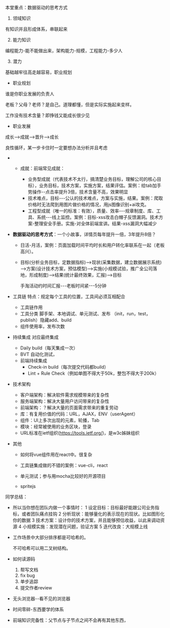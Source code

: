 本堂重点：数据驱动的思考方式

1. 领域知识

有知识并且形成体系，串联起来

2. 能力知识

编程能力-能不能做出来，架构能力-规模，工程能力-多少人

3. 潜力

基础越牢往高走越容易，职业规划



- 职业规划

谁是你职业发展的负责人

老板？父母？老师？是自己。道理都懂，但是实际实施起来变样。

工作没有技术含量？即挣钱又能成长很少见

- 职业发展

成长——>成就——>晋升——>成长

良性循环，某一步卡住时一定要想办法分析并且考虑

- - 成就：前端常见成就：

    - 业务型成就（代表技术不太行，搞清楚业务目标，理解公司的核心目标），业务目标，技术方案，实施方案，结果评估。案例：给tab加手势操作--点击率提升3倍，技术含量不高，效果明显
    - 技术难点，目标---公认的技术难点，方案与实施，结果。案例：爬取价格时无法爬到用图片做价格的情况，用js图像识别+ai攻克。
    - 工程型成就（唯一的标准：有效），质量、效率---规章制度、库、工具、系统---线上监控。案例：目标-xss攻击白帽子反馈漏洞。技术方案-整理安全手册。实施-对全体前端宣讲。结果-xss漏洞大幅减少

    

- **数据驱动的思考方式**：一个小故事，详情页每年提升一倍，3年提升8倍？

  - 日活-月活，案例：页面加载时间平均时长和用户转化率联系在一起（老板高兴）。

  - 目标(分析业务目标，定数据指标)——>现状(采集数据，建立数据展示系统)——>方案(设计技术方案，预估模型)——>实施(小规模试验，推广全公司落地，形成制度)——>结果(统计最终效果，汇报)——>目标

    手淘活动约时间汇报---老板时间紧---5分钟

- 工具链 特点：规定每个工具的位置，工具间必须互相配合
  - 工具链作用
  - 工具分类 脚手架、本地调试、单元测试、发布 （init，run，test，publish）隐藏add、build
  - 组件使用率，发布次数
- 持续集成  对应最终集成
  - Daily build（每天集成一次）
  - BVT  自动化测试，
  - 前端持续集成 
    - Check-in build（每次提交代码都build）
    - Lint + Rule Check（例如单图不得大于50k，整包不得大于200k）

- 技术架构
  - 客户端架构：解决软件需求规模带来的复杂性
  - 服务端架构：解决大量用户访问带来的复杂性
  - 前端架构：？解决大量的页面需求带来的重复劳动
  - 库：有复用价值的代码：URL，AJAX，ENV（userAgent）
  - 组件：UI上多次出现的元素，轮播，Tab
  - 模块：经常被使用的业务区块，登录
  - URL标准在ietf组织(https://tools.ietf.org/)，是w3c姊妹组织

- 其他

  - 如何将vue组件用在react中。很复杂

  - 工具链集成做的不错的案例：vue-cli，react

  - 单元测试；参与用mocha比较好的开源项目

  - spritejs

    

同学总结：

- 所以当你想在团队内做一个事情时：
  1 设定目标：目标最好能跟公司业务指标，或者团队痛点挂钩
  2 分析现状：能够量化的表示现在的现状。比如图形化你的数据
  3 技术方案：设计你的技术方案，并且能够预估收益，以此来调动资源
  4 小规模实施：发现潜在问题，验证方案
  5 迭代改良：大规模上线

- 工作场景中大部分排序都是可哈希的。

  不可哈希可以用二叉树结构。

- 如何读源码
  1. 帮写文档
  2. fix bug
  3. 单步追踪
  4. 提交作者review
  
- 无头浏览器--看不见的浏览器
  
- 时间零碎-东西要学的体系
  
- 前端知识完备性：父节点与子节点之间不会再有其他东西，
  

  

  

  